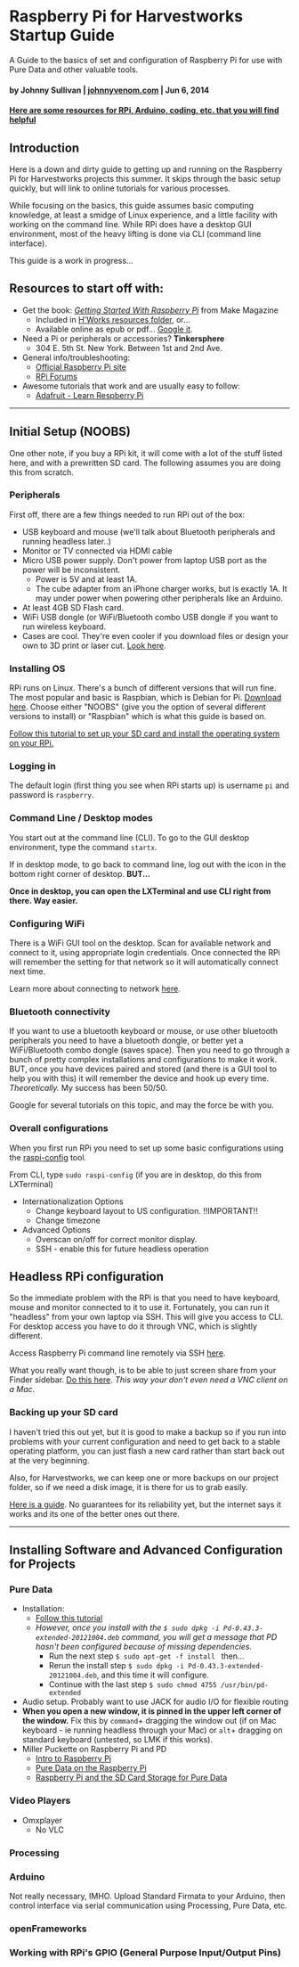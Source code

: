 Raspberry Pi for Harvestworks Startup Guide
===========================================

A Guide to the basics of set and configuration of Raspberry Pi for use with Pure Data and other valuable tools.  

#### by Johnny Sullivan | [johnnyvenom.com][ref1] | Jun 6, 2014
#### [Here are some resources for RPi, Arduino, coding, etc. that you will find helpful](http://github.com/Harvestworks/Resources)

## Introduction
Here is a down and dirty guide to getting up and running on the Raspberry Pi for Harvestworks projects this summer. It skips through the basic setup quickly, but will link to online tutorials for various processes. 

While focusing on the basics, this guide assumes basic computing knowledge, at least a smidge of Linux experience, and a little facility with working on the command line. While RPi does have a desktop GUI environment, most of the heavy lifting is done via CLI (command line interface). 

This guide is a work in progress...

## Resources to start off with:
- Get the book: *[Getting Started With Raspberry Pi][ref2]* from Make Magazine
	- Included in [H'Works resources folder](https://www.dropbox.com/sh/mp0ng6ujy7x4kvs/AAC3-iFWegQSOqHh7WA_SnGia), or...
	- Available online as epub or pdf... [Google it][ref3]. 
- Need a Pi or peripherals or accessories? **Tinkersphere**
	- 304 E. 5th St. New York. Between 1st and 2nd Ave.
- General info/troubleshooting: 
	- [Official Raspberry Pi site](http://www.raspberrypi.org/)
	- [RPi Forums](http://www.raspberrypi.org/forums/)
- Awesome tutorials that work and are usually easy to follow:
	- [Adafruit - Learn Respberry Pi](https://learn.adafruit.com/category/learn-raspberry-pi)

------------

## Initial Setup (NOOBS)
One other note, if you buy a RPi kit, it will come with a lot of the stuff listed here, and with a prewritten SD card. The following assumes you are doing this from scratch. 

### Peripherals
First off, there are a few things needed to run RPi out of the box:

- USB keyboard and mouse (we'll talk about Bluetooth peripherals and running headless later..)
- Monitor or TV connected via HDMI cable
- Micro USB power supply. Don't power from laptop USB port as the power will be inconsistent. 
	- Power is 5V and at least 1A. 
	- The cube adapter from an iPhone charger works, but is exactly 1A. It may under power when powering other peripherals like an Arduino. 
- At least 4GB SD Flash card. 
- WiFi USB dongle (or WiFi/Bluetooth combo USB dongle if you want to run wireless keyboard.
- Cases are cool. They're even cooler if you download files or design your own to 3D print or laser cut. [Look here](http://www.thingiverse.com/). 

### Installing OS
RPi runs on Linux. There's a bunch of different versions that will run fine. The most popular and basic is Raspbian, which is Debian for Pi. [Download here](http://www.raspberrypi.org/downloads/). Choose either "NOOBS" (give you the option of several different versions to install) or "Raspbian" which is what this guide is based on. 

[Follow this tutorial to set up your SD card and install the operating system on your RPi.](http://www.raspberrypi.org/help/noobs-setup/)  

### Logging in
The default login (first thing you see when RPi starts up) is username `pi` and password is `raspberry`.

### Command Line / Desktop modes
You start out at the command line (CLI). To go to the GUI desktop environment, type the command `startx`.

If in desktop mode, to go back to command line, log out with the icon in the bottom right corner of desktop. **BUT...**

**Once in desktop, you can open the LXTerminal and use CLI right from there. Way easier.**

### Configuring WiFi
There is a WiFi GUI tool on the desktop. Scan for available network and connect to it, using appropriate login credentials. Once connected the RPi will remember the setting for that network so it will automatically connect next time. 

Learn more about connecting to network [here](https://learn.adafruit.com/adafruits-raspberry-pi-lesson-3-network-setup).

### Bluetooth connectivity
If you want to use a bluetooth keyboard or mouse, or use other bluetooth peripherals you need to have a bluetooth dongle, or better yet a WiFi/Bluetooth combo dongle (saves space). Then you need to go through a bunch of pretty complex installations and configurations to make it work. BUT, once you have devices paired and stored (and there is a GUI tool to help you with this) it will remember the device and hook up every time. *Theoretically.* My success has been 50/50. 

Google for several tutorials on this topic, and may the force be with you.

### Overall configurations

When you first run RPi you need to set up some basic configurations using the [raspi-config](http://www.raspberrypi.org/documentation/configuration/raspi-config.md) tool. 

From CLI, type `sudo raspi-config` (if you are in desktop, do this from LXTerminal)

- Internationalization Options
	- Change keyboard layout to US configuration. !!IMPORTANT!!
	- Change timezone
- Advanced Options
	- Overscan on/off for correct monitor display.
	- SSH - enable this for future headless operation

## Headless RPi configuration

So the immediate problem with the RPi is that you need to have keyboard, mouse and monitor connected to it to use it. Fortunately, you can run it "headless" from your own laptop via SSH. This will give you access to CLI. For desktop access you have to do it through VNC, which is slightly different. 

Access Raspberry Pi command line remotely via SSH [here](https://learn.adafruit.com/adafruits-raspberry-pi-lesson-6-using-ssh).

What you really want though, is to be able to just screen share from your Finder sidebar. [Do this here](http://4dc5.com/2012/06/12/setting-up-vnc-on-raspberry-pi-for-mac-access/). *This way your don't even need a VNC client on a Mac.* 

### Backing up your SD card

I haven't tried this out yet, but it is good to make a backup so if you run into problems with your current configuration and need to get back to a stable operating platform, you can just flash a new card rather than start back out at the very beginning. 

Also, for Harvestworks, we can keep one or more backups on our project folder, so if we need a disk image, it is there for us to grab easily. 

[Here is a guide](http://minordiscoveries.wordpress.com/2013/03/30/backing-up-raspberry-pi-sd-card-on-mac-os-x/). No guarantees for its reliability yet, but the internet says it works and its one of the better ones out there. 

---------------

## Installing Software and Advanced Configuration for Projects

### Pure Data
- Installation: 
	- [Follow this tutorial](http://puredata.info/downloads/pd-extended-0-43-3-on-raspberry-pi-raspbian-wheezy-armhf)
	- *However, once you install with the `$ sudo dpkg -i Pd-0.43.3-extended-20121004.deb` command, you will get a message that PD hasn't been configured because of missing dependencies.* 
		- Run the next step `$ sudo apt-get -f install ` then...
		- Rerun the install step `$ sudo dpkg -i Pd-0.43.3-extended-20121004.deb`, and this time it will configure. 
		- Continue with the last step `$ sudo chmod 4755 /usr/bin/pd-extended`
- Audio setup. Probably want to use JACK for audio I/O for flexible routing
- **When you open a new window, it is pinned in the upper left corner of the window.** Fix this by `command`+ dragging the window out (if on Mac keyboard - ie running headless through your Mac) or `alt`+ dragging on standard keyboard (untested, so LMK if this works).
- Miller Puckette on Raspberry Pi and PD
	- [Intro to Raspberry Pi](http://vimeo.com/52259196)
	- [Pure Data on the Raspberry Pi](http://vimeo.com/52265243)
	- [Raspberry Pi and the SD Card Storage for Pure Data](http://vimeo.com/52266893)

### Video Players

- Omxplayer
	- No VLC

### Processing
### Arduino
Not really necessary, IMHO. Upload Standard Firmata to your Arduino, then control interface via serial communication using Processing, Pure Data, etc. 

### openFrameworks

### Working with RPi's GPIO (General Purpose Input/Output Pins)

[ref1]: http://johnnyvenom.com "Johnny Venom Media"
[ref2]: http://shop.oreilly.com/product/0636920023371.do
[ref3]: http://google.com/#q=getting+started+with+raspberry+pi+ebook+download


